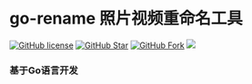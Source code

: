 # go-rename 照片视频重命名工具

[![GitHub license](https://img.shields.io/github/license/hyue418/go-rename.svg?style=flat-square&color=4285dd&logo=github)](https://github.com/hyue418/go-rename)
[![GitHub Star](https://img.shields.io/github/stars/hyue418/go-rename.svg?style=flat-square&label=Star&color=4285dd&logo=github)](https://github.com/hyue418/go-rename)
[![GitHub Fork](https://img.shields.io/github/forks/hyue418/go-rename.svg?style=flat-square&label=Fork&color=4285dd&logo=github)](https://github.com/hyue418/go-rename)
[![](https://data.jsdelivr.com/v1/package/gh/hyue418/go-rename/badge)](https://www.jsdelivr.com/package/gh/hyue418/go-rename)

### 基于Go语言开发